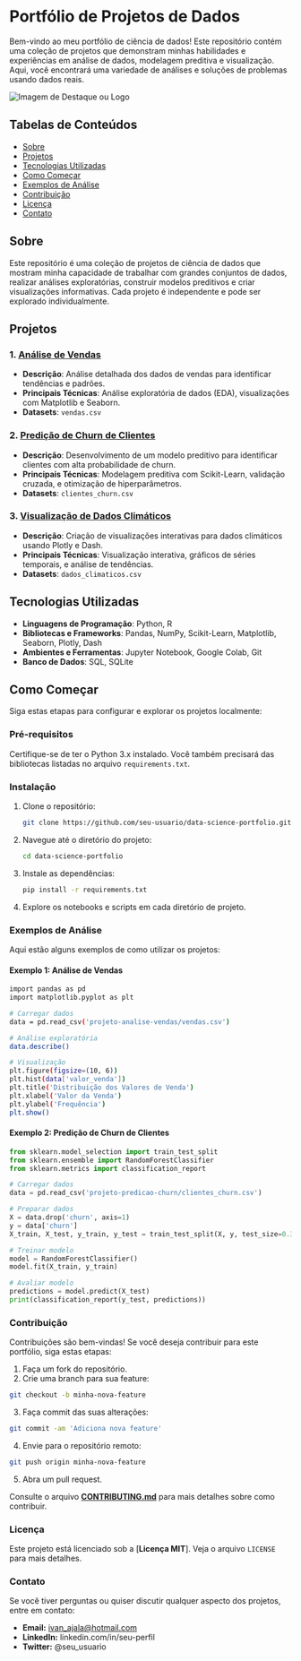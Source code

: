 # Portfólio de Projetos de Dados

Bem-vindo ao meu portfólio de ciência de dados! Este repositório contém uma coleção de projetos que demonstram minhas habilidades e experiências em análise de dados, modelagem preditiva e visualização. Aqui, você encontrará uma variedade de análises e soluções de problemas usando dados reais.

![Imagem de Destaque ou Logo](URL-para-imagem)

## Tabelas de Conteúdos

- [Sobre](#sobre)
- [Projetos](#projetos)
- [Tecnologias Utilizadas](#tecnologias-utilizadas)
- [Como Começar](#como-começar)
- [Exemplos de Análise](#exemplos-de-análise)
- [Contribuição](#contribuição)
- [Licença](#licença)
- [Contato](#contato)

## Sobre

Este repositório é uma coleção de projetos de ciência de dados que mostram minha capacidade de trabalhar com grandes conjuntos de dados, realizar análises exploratórias, construir modelos preditivos e criar visualizações informativas. Cada projeto é independente e pode ser explorado individualmente.

## Projetos

### 1. [Análise de Vendas](projeto-analise-vendas/)
- **Descrição**: Análise detalhada dos dados de vendas para identificar tendências e padrões.
- **Principais Técnicas**: Análise exploratória de dados (EDA), visualizações com Matplotlib e Seaborn.
- **Datasets**: `vendas.csv`

### 2. [Predição de Churn de Clientes](projeto-predicao-churn/)
- **Descrição**: Desenvolvimento de um modelo preditivo para identificar clientes com alta probabilidade de churn.
- **Principais Técnicas**: Modelagem preditiva com Scikit-Learn, validação cruzada, e otimização de hiperparâmetros.
- **Datasets**: `clientes_churn.csv`

### 3. [Visualização de Dados Climáticos](projeto-visualizacao-climaticos/)
- **Descrição**: Criação de visualizações interativas para dados climáticos usando Plotly e Dash.
- **Principais Técnicas**: Visualização interativa, gráficos de séries temporais, e análise de tendências.
- **Datasets**: `dados_climaticos.csv`

## Tecnologias Utilizadas

- **Linguagens de Programação**: Python, R
- **Bibliotecas e Frameworks**: Pandas, NumPy, Scikit-Learn, Matplotlib, Seaborn, Plotly, Dash
- **Ambientes e Ferramentas**: Jupyter Notebook, Google Colab, Git
- **Banco de Dados**: SQL, SQLite

## Como Começar

Siga estas etapas para configurar e explorar os projetos localmente:

### Pré-requisitos

Certifique-se de ter o Python 3.x instalado. Você também precisará das bibliotecas listadas no arquivo `requirements.txt`.

### Instalação

1. Clone o repositório:
   ```bash
   git clone https://github.com/seu-usuario/data-science-portfolio.git

2. Navegue até o diretório do projeto:
   ```bash
   cd data-science-portfolio

3. Instale as dependências:
   ```bash
   pip install -r requirements.txt

4. Explore os notebooks e scripts em cada diretório de projeto.

### Exemplos de Análise

Aqui estão alguns exemplos de como utilizar os projetos:

#### Exemplo 1: Análise de Vendas

   ```bash
   import pandas as pd
   import matplotlib.pyplot as plt

   # Carregar dados
   data = pd.read_csv('projeto-analise-vendas/vendas.csv')

   # Análise exploratória
   data.describe()

   # Visualização
   plt.figure(figsize=(10, 6))
   plt.hist(data['valor_venda'])
   plt.title('Distribuição dos Valores de Venda')
   plt.xlabel('Valor da Venda')
   plt.ylabel('Frequência')
   plt.show()
   ```
#### Exemplo 2: Predição de Churn de Clientes
```python
from sklearn.model_selection import train_test_split
from sklearn.ensemble import RandomForestClassifier
from sklearn.metrics import classification_report

# Carregar dados
data = pd.read_csv('projeto-predicao-churn/clientes_churn.csv')

# Preparar dados
X = data.drop('churn', axis=1)
y = data['churn']
X_train, X_test, y_train, y_test = train_test_split(X, y, test_size=0.3, random_state=42)

# Treinar modelo
model = RandomForestClassifier()
model.fit(X_train, y_train)

# Avaliar modelo
predictions = model.predict(X_test)
print(classification_report(y_test, predictions))
```
### Contribuição

Contribuições são bem-vindas! Se você deseja contribuir para este portfólio, siga estas etapas:

1. Faça um fork do repositório.
2. Crie uma branch para sua feature:
```bash
git checkout -b minha-nova-feature
```
3. Faça commit das suas alterações:
```bash
git commit -am 'Adiciona nova feature'
```
4. Envie para o repositório remoto:
```bash
git push origin minha-nova-feature
```
5. Abra um pull request.

Consulte o arquivo [**CONTRIBUTING.md**](CONTRIBUTING.md) para mais detalhes sobre como contribuir.

### Licença

Este projeto está licenciado sob a [**Licença MIT**]. Veja o arquivo `LICENSE` para mais detalhes.

### Contato

Se você tiver perguntas ou quiser discutir qualquer aspecto dos projetos, entre em contato:

- **Email:** ivan_ajala@hotmail.com
- **LinkedIn:** linkedin.com/in/seu-perfil
- **Twitter:** @seu_usuario
